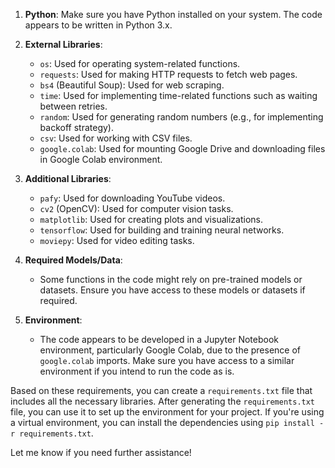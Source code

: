 1. **Python**: Make sure you have Python installed on your system. The code appears to be written in Python 3.x.

2. **External Libraries**:
    - `os`: Used for operating system-related functions.
    - `requests`: Used for making HTTP requests to fetch web pages.
    - `bs4` (Beautiful Soup): Used for web scraping.
    - `time`: Used for implementing time-related functions such as waiting between retries.
    - `random`: Used for generating random numbers (e.g., for implementing backoff strategy).
    - `csv`: Used for working with CSV files.
    - `google.colab`: Used for mounting Google Drive and downloading files in Google Colab environment.

3. **Additional Libraries**:
    - `pafy`: Used for downloading YouTube videos.
    - `cv2` (OpenCV): Used for computer vision tasks.
    - `matplotlib`: Used for creating plots and visualizations.
    - `tensorflow`: Used for building and training neural networks.
    - `moviepy`: Used for video editing tasks.
    
4. **Required Models/Data**:
    - Some functions in the code might rely on pre-trained models or datasets. Ensure you have access to these models or datasets if required.

5. **Environment**:
    - The code appears to be developed in a Jupyter Notebook environment, particularly Google Colab, due to the presence of `google.colab` imports. Make sure you have access to a similar environment if you intend to run the code as is.

Based on these requirements, you can create a `requirements.txt` file that includes all the necessary libraries. After generating the `requirements.txt` file, you can use it to set up the environment for your project. If you're using a virtual environment, you can install the dependencies using `pip install -r requirements.txt`.

Let me know if you need further assistance!
